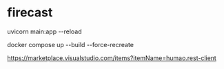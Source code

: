 # firecast

uvicorn main:app --reload

docker compose up --build --force-recreate

https://marketplace.visualstudio.com/items?itemName=humao.rest-client

